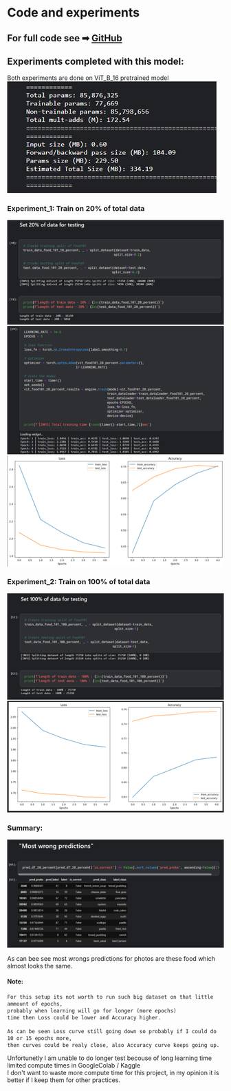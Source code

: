 # Code and experiments

## For full code see ➡ [GitHub](https://github.com/DarekW90/PyTorch_food101_doc_repo/blob/main/foodvision-bootcamp.ipynb)

## Experiments completed with this model:
Both experiments are done on ViT_B_16 pretrained model<br/>
![Image title](https://github.com/DarekW90/PyTorch_food101_doc_repo/blob/main/Images/model.png?raw=true)

### Experiment_1: Train on 20% of total data 

![Image title](https://github.com/DarekW90/PyTorch_food101_doc_repo/blob/main/Images/20_percent_for_testing.png?raw=true)
![Image title](https://github.com/DarekW90/PyTorch_food101_doc_repo/blob/main/Images/20_percent_data_training.png?raw=true)
![Image title](https://github.com/DarekW90/PyTorch_food101_doc_repo/blob/main/Images/curves_20_percent_data.png?raw=true)

### Experiment_2: Train on 100% of total data

![Image title](https://github.com/DarekW90/PyTorch_food101_doc_repo/blob/main/Images/100_percent_for_testing.png?raw=true)
![Image title](https://github.com/DarekW90/PyTorch_food101_doc_repo/blob/main/Images/curves_100_percent_data.png?raw=true)


### Summary:
![Image title](https://github.com/DarekW90/PyTorch_food101_doc_repo/blob/main/Images/most_wrong.png?raw=true)

As can bee see most wrongs predictions for photos are these food which almost looks the same.

#### Note:
    For this setup its not worth to run such big dataset on that little ammount of epochs, 
    probably when learning will go for longer (more epochs) 
    time then Loss could be lower and Accuracy higher.

    As can be seen Loss curve still going down so probably if I could do 10 or 15 epochs more,
    then curves could be realy close, also Accuracy curve keeps going up.

Unfortunetly I am unable to do longer test becouse of long learning time limited compute times in GoogleColab / Kaggle<br/>
I don't want to waste more compute time for this project, in my opinion it is better if I keep them for other practices.

